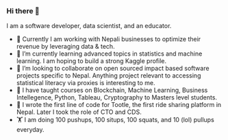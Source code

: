 ### Hi there 👋
I am a software developer, data scientist, and an educator.  


- 🔭 Currently I am working with Nepali businesses to optimize their revenue by leveraging data & tech.  
- 🌱 I’m currently learning advanced topics in statistics and machine learning. I am hoping to build a strong Kaggle profile.
- 👯 I’m looking to collaborate on open sourced impact based software projects specific to Nepal. Anything project relevant to accessing statistical literacy via proxies is interesting to me. 
- 👨‍ I have taught courses on Blockchain, Machine Learning, Business Intellegence, Python, Tableau, Cryptography to Masters level students.
- 🛵 I wrote the first line of code for Tootle, the first ride sharing platform in Nepal. Later I took the role of CTO and CDS. 
- 🏋️‍ I am doing 100 pushups, 100 situps, 100 squats, and 10 (lol) pullups everyday.
